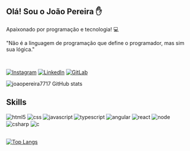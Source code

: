 ## Olá! Sou o João Pereira ✋

Apaixonado por programação e tecnologia! 💻

"Não é a linguagem de programação que define o programador, mas sim sua lógica."

<br/>

[![Instagram](https://img.shields.io/badge/Instagram-E4405F?style=for-the-badge&logo=instagram&logoColor=white)](https://www.instagram.com/joaopereira7717/)
[![LinkedIn](https://img.shields.io/badge/LinkedIn-0077B5?style=for-the-badge&logo=linkedin&logoColor=white)](https://www.linkedin.com/in/jo%C3%A3o-pereira-18b918209/)
[![GitLab](https://img.shields.io/badge/GitLab-330F63?style=for-the-badge&logo=gitlab&logoColor=white)](https://gitlab.com/joaoPereira7717)

![joaopereira7717 GitHub stats](https://github-readme-stats.vercel.app/api?username=joaopereira7717&show_icons=true&theme=merko )

## Skills

<div style="display: inline_bolck">
    <img align="center" alt="html5" src="https://img.shields.io/badge/HTML5-E34F26?style=for-the-badge&logo=html5&logoColor=white"/>
    <img align="center" alt="css" src="https://img.shields.io/badge/CSS3-1572B6?style=for-the-badge&logo=css3&logoColor=white"/>
    <img align="center" alt="javascript" src="https://img.shields.io/badge/JavaScript-F7DF1E?style=for-the-badge&logo=javascript&logoColor=black"/>
    <img align="center" alt="typescript" src="https://img.shields.io/badge/TypeScript-007ACC?style=for-the-badge&logo=typescript&logoColor=white"/>
    <img align="center" alt="angular" src="https://img.shields.io/badge/Angular-DD0031?style=for-the-badge&logo=angular&logoColor=white"/>
    <img align="center" alt="react" src="https://img.shields.io/badge/React-20232A?style=for-the-badge&logo=react&logoColor=61DAFB"/>
    <img align="center" alt="node" src="https://img.shields.io/badge/Node.js-43853D?style=for-the-badge&logo=node.js&logoColor=white"/>
    <img align="center" alt="csharp" src="https://img.shields.io/badge/C%23-239120?style=for-the-badge&logo=c-sharp&logoColor=white"/>
    <img align="center" alt="c" src="https://img.shields.io/badge/C-00599C?style=for-the-badge&logo=c&logoColor=white"/>
</div><br/>

[![Top Langs](https://github-readme-stats.vercel.app/api/top-langs/?username=LuisAlmeida2555&layout=compact)](https://github.com/LuisAlmeida2555/github-readme-stats)
